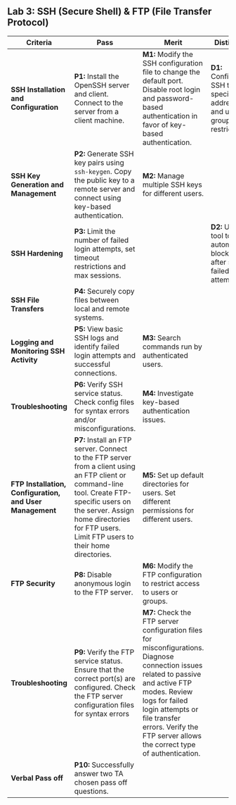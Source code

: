 ## Lab 3: SSH (Secure Shell) & FTP (File Transfer Protocol)

| **Criteria** | **Pass** | **Merit** | **Distinction** |
|------|--------------------------------------|--------------------------------------|--------------------------------------|
| **SSH Installation and Configuration** | **P1:**  Install the OpenSSH server and client. Connect to the server from a client machine. | **M1:** Modify the SSH configuration file to change the default port. Disable root login and password-based authentication in favor of key-based authentication. | **D1:** Configure SSH to use specific IP addresses, and user and group restrictions. |
| **SSH Key Generation and Management** | **P2:**  Generate SSH key pairs using `ssh-keygen`. Copy the public key to a remote server and connect using key-based authentication. | **M2:** Manage multiple SSH keys for different users. | |
| **SSH Hardening** | **P3:** Limit the number of failed login attempts, set timeout restrictions and max sessions. | | **D2:** Use a tool to automatically block IPs after several failed login attempts. |
| **SSH File Transfers** | **P4:**  Securely copy files between local and remote systems. | | |
| **Logging and Monitoring SSH Activity** | **P5:**  View basic SSH logs and identify failed login attempts and successful connections. | **M3:** Search commands run by authenticated users. |  |
| **Troubleshooting** | **P6:**  Verify SSH service status. Check config files for syntax errors and/or misconfigurations. | **M4:** Investigate key-based authentication issues. |  |
| **FTP Installation, Configuration, and User Management** | **P7:** Install an FTP server. Connect to the FTP server from a client using an FTP client or command-line tool. Create FTP-specific users on the server. Assign home directories for FTP users. Limit FTP users to their home directories. | **M5:** Set up default directories for users. Set different permissions for different users. | |
| **FTP Security** | **P8:** Disable anonymous login to the FTP server. | **M6:** Modify the FTP configuration to restrict access to users or groups. |  |
| **Troubleshooting** | **P9:** Verify the FTP service status. Ensure that the correct port(s) are configured. Check the FTP server configuration files for syntax errors | **M7:** Check the FTP server configuration files for misconfigurations. Diagnose connection issues related to passive and active FTP modes. Review logs for failed login attempts or file transfer errors. Verify the FTP server allows the correct type of authentication. |  |
| **Verbal Pass off** | **P10:** Successfully answer two TA chosen pass off questions.|